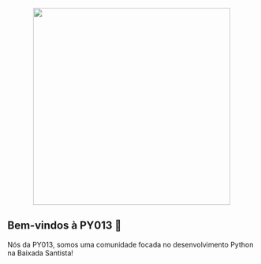 <p align="center">
    <a href="https://github.com/py013"><img align="center" src="https://i.imgur.com/kDlzHaT.png" width="400"></a>

</p>

## Bem-vindos à PY013 🐍

Nós da PY013, somos uma comunidade focada no desenvolvimento Python na Baixada Santista!
